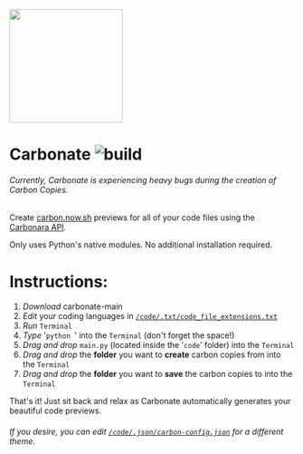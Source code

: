 <img src="https://user-images.githubusercontent.com/79312811/126866177-b9710f8a-eac7-417f-8f8e-7972bf10ba7c.png" width="200" height="200">

# Carbonate ![build](https://github.com/petersolopov/carbonara/workflows/build/badge.svg)
###### Currently, Carbonate is experiencing heavy bugs during the creation of Carbon Copies.
Create [carbon.now.sh](https://carbon.now.sh) previews for all of your code files using the [Carbonara API](https://github.com/petersolopov/carbonara).

Only uses Python's native modules. No additional installation required.



# Instructions:

1. _Download_ carbonate-main
2. _Edit_ your coding languages in [`/code/.txt/code_file_extensions.txt`](https://github.com/danieljbk/carbonate/blob/main/code/.txt/code_file_extensions.txt)
3. _Run_ `Terminal`
4. _Type_ '`python `' into the `Terminal` (don't forget the space!)
5. _Drag and drop_ `main.py` (located inside the '`code`' folder) into the `Terminal`
6. _Drag and drop_ the **folder** you want to **create** carbon copies from into the `Terminal`
7. _Drag and drop_ the **folder** you want to **save** the carbon copies to into the `Terminal`

That's it! Just sit back and relax as Carbonate automatically generates your beautiful code previews.

###### If you desire, you can edit [`/code/.json/carbon-config.json`](https://github.com/danieljbk/carbonate/blob/main/code/.json/carbon-config.json) for a different theme.

